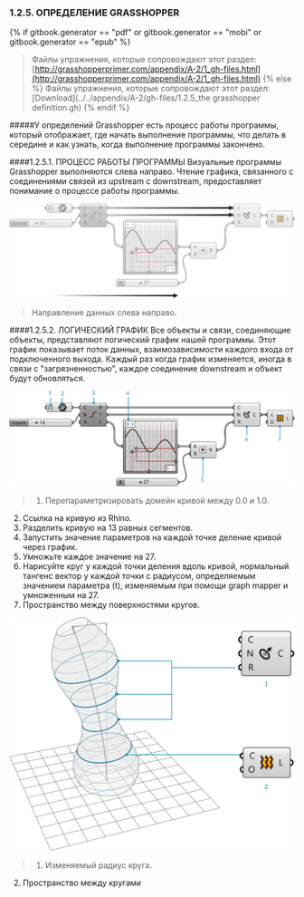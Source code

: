 ### 1.2.5. ОПРЕДЕЛЕНИЕ GRASSHOPPER
{% if gitbook.generator == "pdf" or gitbook.generator == "mobi" or gitbook.generator == "epub" %}
>Файлы упражнения, которые сопровождают этот раздел: [http://grasshopperprimer.com/appendix/A-2/1_gh-files.html](http://grasshopperprimer.com/appendix/A-2/1_gh-files.html)
{% else %}
>Файлы упражнения, которые сопровождают этот раздел: [Download](../../appendix/A-2/gh-files/1.2.5_the grasshopper definition.gh)
{% endif %}

#####У определений Grasshopper есть процесс работы программы, который отображает, где начать выполнение программы, что делать в середине и как узнать, когда выполнение программы закончено.

####1.2.5.1. ПРОЦЕСС РАБОТЫ ПРОГРАММЫ
Визуальные программы Grasshopper выполняются слева направо. Чтение графика, связанного с соединениями связей из upstream с downstream, предоставляет понимание о процессе работы программы.

![IMAGE](images/1-2-5/1-2-5_001-program-flow.png)
>Направление данных слева направо.

####1.2.5.2. ЛОГИЧЕСКИЙ ГРАФИК
Все объекты и связи, соединяющие объекты, представляют логический график нашей программы. Этот график показывает поток данных, взаимозависимости каждого входа от подключенного выхода. Каждый раз когда график изменяется, иногда в связи с "загрязненностью", каждое соединение downstream и объект будут обновляться.

![IMAGE](images/1-2-5/1-2-5_002-logical-graph.png)
>1. Перепараметризировать домейн кривой между 0.0 и 1.0.
2. Ссылка на кривую из Rhino.
3. Разделить кривую на 13 равных сегментов.
4. Запустить значение параметров на каждой точке деление кривой через график.
5. Умножьте каждое значение на 27.
6. Нарисуйте круг у каждой точки деления вдоль кривой, нормальный тангенс вектор у каждой точки с радиусом, определяемым значением параметра (t), изменяемым при помощи graph mapper и умноженным на 27.
7. Пространство между поверхностями кругов.

![IMAGE](images/1-2-5/1-2-5_003-lofted-variable-circles.png)
>1. Изменяемый радиус круга.
2. Пространство между кругами
